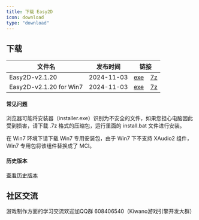 ```yaml
---
title: 下载 Easy2D
icon: download
type: "download"
---
```


## 下载

| 文件名                  |   发布时间   |   链接   |
| ---------------------- |:-------:|:--------:|
| Easy2D-v2.1.20 | 2024-11-03   | [<i class="download icon"></i>exe](https://download.easy2d.cn/release/easy2d-v2.1.20-installer.exe)&nbsp;&nbsp;&nbsp;&nbsp;[<i class="download icon"></i>7z](https://download.easy2d.cn/release/easy2d-v2.1.20.7z) |
| Easy2D-v2.1.20 for Win7 | 2024-11-03   | [<i class="download icon"></i>exe](https://download.easy2d.cn/release/easy2d-v2.1.20-win7-installer.exe)&nbsp;&nbsp;&nbsp;&nbsp;[<i class="download icon"></i>7z](https://download.easy2d.cn/release/easy2d-v2.1.20-win7.7z) |

#### 常见问题

浏览器可能将安装器（installer.exe）识别为不安全的文件，如果您担心电脑因此受到损害，请下载 .7z 格式的压缩包，运行里面的 install.bat 文件进行安装。

在 Win7 环境下请下载 Win7 专用安装包，由于 Win7 下不支持 XAudio2 组件，Win7 专用包将该组件替换成了 MCI。

#### 历史版本

<a class="ui button" href="/history">查看历史版本</a>

## 社区交流

游戏制作方面的学习交流欢迎加QQ群 608406540（Kiwano游戏引擎开发大群）
